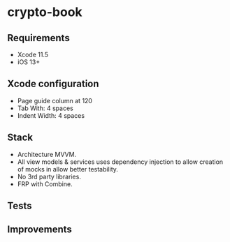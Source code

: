 # crypto-book

## Requirements
* Xcode 11.5
* iOS 13+

## Xcode configuration
* Page guide column at 120
* Tab With: 4 spaces
* Indent Width: 4 spaces

## Stack
* Architecture MVVM.
* All view models & services uses dependency injection to allow creation of mocks in allow better testability. 
* No 3rd party libraries.
* FRP with Combine.

## Tests

## Improvements
